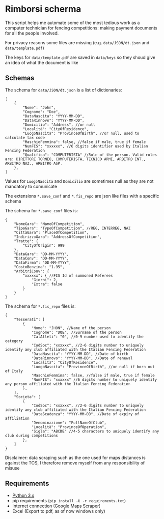 # Rimborsi scherma

This script helps me automate some of the most tedious work as a computer technician for fencing competitions: making payment documents for all the people involved.

For privacy reasons some files are missing (e.g. `data/JSON/dt.json` and `data/template.pdf`)

The keys for `data/template.pdf` are saved in `data/keys` so they shoud give an idea of what the document is like

## Schemas

The schema for `data/JSON/dt.json` is a list of dictionaries:

```jsonc
[
    {
        "Nome": "John", 
        "Cognome": "Doe",
        "DataNascita": "YYYY-MM-DD",
        "DataRinnovo": "YYYY-MM-DD",
        "Domicilio": "Address", //or null
        "Località": "CityOfResidence",
        "LuogoNascita": "ProvinceOfBirth", //or null, used to calculate tax code
        "MaschioFemmina": false, //false if male, true if female
        "NumFIS": "xxxxxx", //6 digits identifier used by Italian Fencing Federation
        "Qualifica": "COMPUTERISTA" //Role of the person. Valid roles are: DIRETTORE TORNEO, COMPUTERISTA, TECNICO ARMI, ARBITRO INT., ARBITRO NAZ., ARBITRO ASP.
    },
]
```

Values for `LuogoNascita` and `Domicilio` are sometimes null as they are not mandatory to comunicate

The extensions `*.save_conf` and `*.fis_repo` are json like files with a specific schema

The schema for `*.save_conf` files is:

```jsonc
{
    "NomeGara": "NameOfCompetition",
    "TipoGara": "TypeOfCompetition", //REG, INTERREG, NAZ
    "CittàGara": "PlaceOfCompetition",
    "IndirizzoGara": "AddressOfCompetition",
    "Tratte": {
        "CityOfOrigin": 999
    },
    "DataGara": "DD-MM-YYYY",
    "DataConv": "DD-MM-YYYY",
    "DataFirma": "DD-MM-YYYY",
    "CostoBenzina": "1.95",
    "ArbitriConv": {
        "xxxxxx": { //FIS Id of summoned Referees
            "Giorni": 2,
            "Extra": false
        } 
    }
}
```

The schema for `*.fis_repo` files is:

```jsonc
{   
    "Tesserati": [
        {
            "Nome": "JHON", //Name of the person
            "Cognome": "DOE", //Surname of the person
            "CatAtleti": "0", //0-9 number used to identify the category
            "CodSoc": "xxxxxx", //2-6 digits number to uniquely identify any club affiliated with the Italian Fencing Federation
            "DataNascita": "YYYY-MM-DD", //Date of birth
            "DataRinnovo": "YYYY-MM-DD", //Date of renewal
            "Località": "CityOfResidence",
            "LuogoNascita": "ProvinceOfBirth", //or null if born out of Italy
            "MaschioFemmina": false, //false if male, true if female
            "NumFIS": "xxxxxx" //6 digits number to uniquely identify any person affiliated with the Italian Fencing Federation
        },
    ],
    "Societa": [
        {
            "CodSoc": "xxxxxx", //2-6 digits number to uniquely identify any club affiliated with the Italian Fencing Federation
            "DataScadenza": "YYYY-MM-DD", //Date of expiry of affiliation
            "Denominazione": "FullNameOfClub",
            "Località": "ProvinceOfOperation",
            "Sigla": "ABCDE" //4-5 characters to uniquely identify any club during competitions
        },
    ]
}
```

Disclaimer: data scraping such as the one used for maps distances is against the TOS, I therefore remove myself from any responsibility of misuse

## Requirements

- [Python 3.x](https://www.python.org/downloads/)
- pip requirements (`pip install -U -r requirements.txt`)
- Internet connection (Google Maps Scraper)
- Excel (Export to pdf, as of now windows only)
